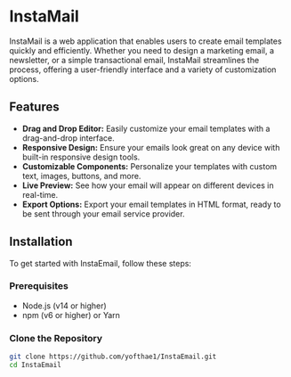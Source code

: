 # InstaMail

InstaMail is a web application that enables users to create email templates quickly and efficiently. Whether you need to design a marketing email, a newsletter, or a simple transactional email, InstaMail streamlines the process, offering a user-friendly interface and a variety of customization options.

## Features

- **Drag and Drop Editor:** Easily customize your email templates with a drag-and-drop interface.
- **Responsive Design:** Ensure your emails look great on any device with built-in responsive design tools.
- **Customizable Components:** Personalize your templates with custom text, images, buttons, and more.
- **Live Preview:** See how your email will appear on different devices in real-time.
- **Export Options:** Export your email templates in HTML format, ready to be sent through your email service provider.

## Installation

To get started with InstaEmail, follow these steps:

### Prerequisites

- Node.js (v14 or higher)
- npm (v6 or higher) or Yarn

### Clone the Repository

```bash
git clone https://github.com/yofthae1/InstaEmail.git
cd InstaEmail
